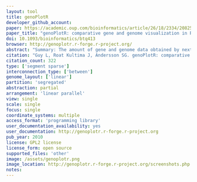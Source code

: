 ```yaml
---
layout: tool 
title: genoPlotR
developer_github_account: 
paper: https://academic.oup.com/bioinformatics/article/26/18/2334/208255
paper_title: "genoPlotR: comparative gene and genome visualization in R"
doi: 10.1093/bioinformatics/btq413
browser: http://genoplotr.r-forge.r-project.org/
abstract: "Summary: The amount of gene and genome data obtained by next-generation sequencing technologies generates a need for comparative visualization tools. Complementing existing software for comparison and exploration of genomics data, genoPlotR automatically creates publication-grade linear maps of gene and genomes, in a highly automatic, flexible and reproducible way. Availability: genoPlotR is a platform-independent R package, available with full source code under a GPL2 license at R-Forge: http://genoplotr.r-forge.r-project.org/"
citation: "Guy L, Roat Kultima J, Andersson SG. genoPlotR: comparative gene and genome visualization in R. Bioinformatics. 2010 Sep 15;26(18):2334-5."
citation_count: 322
type: ['segment sparse']
interconnection_type: ['between']
genome_layout: ['linear']
partition: 'segregated'
abstraction: partial
arrangement: 'linear parallel'
view: single
scale: single
focus: single
coordinate_systems: multiple
access_format: 'programming library'
user_documentation_availability: yes
user_documentation: http://genoplotr.r-forge.r-project.org
pub_year: 2010
license: GPL2 license
license_form: open source
supported_files: 'other'
image: /assets/genoplotr.png
image_location: http://genoplotr.r-forge.r-project.org/screenshots.php
notes: 
---
```

